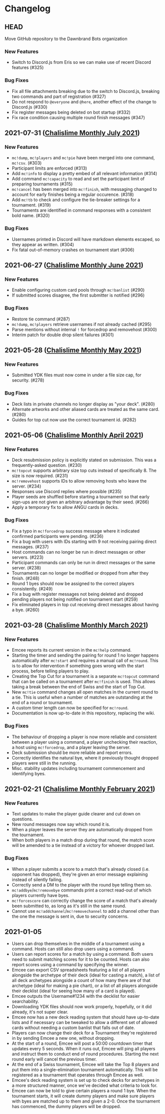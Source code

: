 # Changelog

## HEAD

Move GitHub repository to the Dawnbrand Bots organization

### New Features
- Switch to Discord.js from Eris so we can make use of recent Discord features (#325)

### Bug Fixes
- Fix all file attachments breaking due to the switch to Discord.js, breaking two commands and part of registration (#327)
- Do not respond to `@everyone` and `@here`, another effect of the change to Discord.js (#330)
- Fix register messages being deleted on bot startup (#332)
- Fix race condition causing multiple round finish messages (#347)

## 2021-07-31 ([Chalislime Monthly July 2021](https://challonge.com/csmjuly2021))
### New Features
- `mc!dump`, `mc!players` and `mc!pie` have been merged into one command, `mc!csv`. (#303)
- Participant limits are enforced (#313)
- Add `mc!info` to display a pretty embed of all relevant information (#314)
- Add command `mc!capacity` to read and set the participant limit of preparing tournaments (#315)
- `mc!cancel` has been merged into `mc!finish`, with messaging changed to account for early finishes being a regular occurence. (#318)
- Add `mc!tb` to check and configure the tie-breaker settings for a tournament. (#319)
- Tournaments are identified in command responses with a consistent bold name. (#320)

### Bug Fixes
- Usernames printed in Discord will have markdown elements escaped, so they appear as written. (#304)
- Fix fatal out-of-memory crashes on tournament start (#306)

## 2021-06-27 ([Chalislime Monthly June 2021](https://challonge.com/csmjune2021))

### New Features
- Enable configuring custom card pools through `mc!banlist` (#290)
- If submitted scores disagree, the first submitter is notified (#296)

### Bug Fixes
- Restore tie command (#287)
- `mc!dump`, `mc!players` retrieve usernames if not already cached (#295)
- Parse mentions without internal `!` for forcedrop and removehost (#300)
- Interim patch for double drop silent failures (#301)

## 2021-05-28 ([Chalislime Monthly May 2021](https://challonge.com/csmmay2021))

### New Features
- Submitted YDK files must now come in under a file size cap, for security. (#278)

### Bug Fixes
- Deck lists in private channels no longer display as "your deck". (#280)
- Alternate artworks and other aliased cards are treated as the same card. (#280)
- Guides for top cut now use the correct tournament id. (#282)

## 2021-05-06 ([Chalislime Monthly April 2021](https://challonge.com/csmapr2021))

### New Features
- Deck resubmission policy is explicitly stated on submission. This was a frequently-asked question. (#230)
- `mc!topcut` supports arbitrary size top cuts instead of specifically 8. The size is now required. (#231)
- `mc!removehost` supports IDs to allow removing hosts who leave the server. (#234)
- Responses use Discord replies where possible (#235)
- Player seeds are shuffled before starting a tournament so that early sign-ups are not given an arbitrary advantage by their seed. (#266)
- Apply a temporary fix to allow ANGU cards in decks.

### Bug Fixes
- Fix a typo in `mc!forcedrop` success message where it indicated confirmed participants were pending. (#236)
- Fix a bug with users with IDs starting with 9 not receiving pairing direct messages. (#237)
- Host commands can no longer be run in direct messages or other servers. (#223)
- Participant commands can only be run in direct messages or the same server. (#238)
- Tournaments can no longer be modified or dropped from after they finish. (#248)
- Round 1 byes should now be assigned to the correct players consistently. (#249)
- Fix a bug with register messages not being deleted and dropped pending players not being notified on tournament start (#259)
- Fix eliminated players in top cut receiving direct messages about having a bye. (#260)

## 2021-03-28 ([Chalislime Monthly March 2021](https://challonge.com/csmmar21))

### New Features
- Emcee reports its current version in the `mc!help` command.
- Starting the timer and sending the pairing for round 1 no longer happens automatically after `mc!start` and requires a manual call of `mc!round`. This is to allow for intervention if something goes wrong with the start process, before telling players to play.
- Creating the Top Cut for a tournament is a separate `mc!topcut` command that can be called on a tournament after `mc!finish` is used. This allows taking a break between the end of Swiss and the start of Top Cut.
- New `mc!tie` command changes all open matches in the current round to a tie. This is useful when a number of matches are outstanding at the end of a round or tournament.
- A custom timer length can now be specified for `mc!round`.
- Documentation is now up-to-date in this repository, replacing the wiki.
### Bug Fixes
- The behaviour of dropping a player is now more reliable and consistent between a player using a command, a player unchecking their reaction, a host using `mc!forcedrop`, and a player leaving the server.
- Deck submission should be more reliable and report errors.
- Correctly identifies the natural bye, where it previously thought dropped players were still in the running.
- Misc. stability updates including tournament commencement and identifying byes.

## 2021-02-21 ([Chalislime Monthly February 2021](https://challonge.com/csmfeb21))

### New Features
- Text updates to make the player guide clearer and cut down on questions.
- New round messages now say which round it is.
- When a player leaves the server they are automatically dropped from the tournament.
- When both players in a match drop during that round, the match score will be amended to a tie instead of a victory for whoever dropped last.
### Bug Fixes
- When a player submits a score to a match that's already closed (i.e. opponent has dropped), they're given an error message explaining instead of silently failing.
- Correctly send a DM to the player with the round bye telling them so.
- `mc!addbye`/`mc!removebye` commands print a correct read-out of which players currently have byes.
- `mc!forcescore` can correctly change the score of a match that's already been submitted to, as long as it's still in the same round.
- Cannot use `mc!addchannel`/`mc!removechannel` to add a channel other than the one the message is sent in, due to security concerns.

## 2021-01-05

- Users can drop themselves in the middle of a tournament using a command. Hosts can still also drop users using a command.
- Users can report scores for a match by using a command. Both users need to submit matching scores for it to be counted. Hosts can also report scores using a command by specifying the winner.
- Emcee can export CSV spreadsheets featuring a list of all players alongside the archetype of their deck (ideal for casting a match), a list of all deck archetypes alongside a count of how many there are of that archetype (ideal for making a pie chart), or a list of all players alongside their decklist (ideal for seeing how many of a card is played).
- Emcee outputs the Username#1234 with the decklist for easier searchability.
- Downloading YDK files should now work properly, hopefully, or it did already, it's not super clear.
- Emcee now has a new deck reading system that should have up-to-date lists and if necessary can be tweaked to allow a different set of allowed cards without needing a custom banlist that falls out of date.
- Players can now change their deck for a Tournament they're registered in by sending Emcee a new one, without dropping.
- At the start of a round, Emcee will post a 50:00 countdown timer that updates every 5 seconds. When it runs out, Emcee will ping all players and instruct them to conduct end of round procedures. Starting the next round early will cancel the previous timer.
- At the end of a Swiss tournament, Emcee will take the Top 8 players and put them into a single-elimination tournament automatically. This will be registered as a tournament that operates through Emcee as well.
- Emcee's deck reading system is set up to check decks for archetypes in a more structured manner, once we've decided what criteria to look for.
- Emcee can now be told to give certain players a round 1 bye. When the tournament starts, it will create dummy players and make sure players with byes are matched up to them and given a 2-0. Once the tournament has commenced, the dummy players will be dropped.
